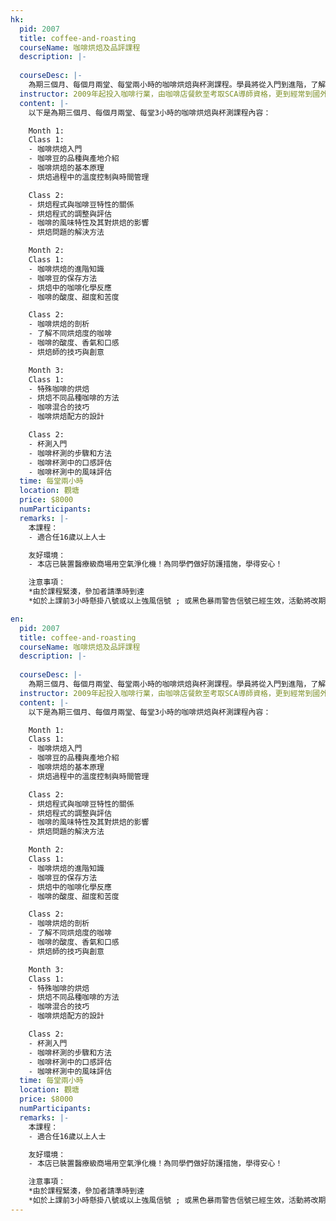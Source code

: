 ```yaml
---
hk:
  pid: 2007
  title: coffee-and-roasting
  courseName: 咖啡烘焙及品評課程
  description: |-
    
  courseDesc: |-
    為期三個月、每個月兩堂、每堂兩小時的咖啡烘焙與杯測課程。學員將從入門到進階，了解烘焙的基本原理和技巧，掌握咖啡風味特性，並學習如何調整烘焙程式和解決烘焙問題。同時，學員還可以學習咖啡杯測的方法和技巧，提升咖啡品味評估水平，成為一名全方位的咖啡師。
  instructor: 2009年起投入咖啡行業，由咖啡店餐飲至考取SCA導師資格，更到經常到國外做考察深入研究咖啡，喜歡把咖啡知識分享給家。曾為大小企業、學校、機構、各大媒體分享咖啡知識。十年以上經驗，萬勿錯過這不一樣的咖啡體驗！
  content: |-
    以下是為期三個月、每個月兩堂、每堂3小時的咖啡烘焙與杯測課程內容：

    Month 1:
    Class 1:
    - 咖啡烘焙入門
    - 咖啡豆的品種與產地介紹
    - 咖啡烘焙的基本原理
    - 烘焙過程中的溫度控制與時間管理

    Class 2:
    - 烘焙程式與咖啡豆特性的關係
    - 烘焙程式的調整與評估
    - 咖啡的風味特性及其對烘焙的影響
    - 烘焙問題的解決方法

    Month 2:
    Class 1:
    - 咖啡烘焙的進階知識
    - 咖啡豆的保存方法
    - 烘焙中的咖啡化學反應
    - 咖啡的酸度、甜度和苦度

    Class 2:
    - 咖啡烘焙的剖析
    - 了解不同烘焙度的咖啡
    - 咖啡的酸度、香氣和口感
    - 烘焙師的技巧與創意

    Month 3:
    Class 1:
    - 特殊咖啡的烘焙
    - 烘焙不同品種咖啡的方法
    - 咖啡混合的技巧
    - 咖啡烘焙配方的設計

    Class 2:
    - 杯測入門
    - 咖啡杯測的步驟和方法
    - 咖啡杯測中的口感評估
    - 咖啡杯測中的風味評估
  time: 每堂兩小時
  location: 觀塘
  price: $8000
  numParticipants: 
  remarks: |-
    本課程：
    - 適合任16歲以上人士

    友好環境：
    - 本店已裝置醫療級商場用空氣淨化機！為同學們做好防護措施，學得安心！

    注意事項：
    *由於課程緊湊，參加者請準時到達
    *如於上課前3小時懸掛八號或以上強風信號 ; 或黑色暴雨警告信號已經生效，活動將改期

en:
  pid: 2007
  title: coffee-and-roasting
  courseName: 咖啡烘焙及品評課程
  description: |-
    
  courseDesc: |-
    為期三個月、每個月兩堂、每堂兩小時的咖啡烘焙與杯測課程。學員將從入門到進階，了解烘焙的基本原理和技巧，掌握咖啡風味特性，並學習如何調整烘焙程式和解決烘焙問題。同時，學員還可以學習咖啡杯測的方法和技巧，提升咖啡品味評估水平，成為一名全方位的咖啡師。
  instructor: 2009年起投入咖啡行業，由咖啡店餐飲至考取SCA導師資格，更到經常到國外做考察深入研究咖啡，喜歡把咖啡知識分享給家。曾為大小企業、學校、機構、各大媒體分享咖啡知識。十年以上經驗，萬勿錯過這不一樣的咖啡體驗！
  content: |-
    以下是為期三個月、每個月兩堂、每堂3小時的咖啡烘焙與杯測課程內容：

    Month 1:
    Class 1:
    - 咖啡烘焙入門
    - 咖啡豆的品種與產地介紹
    - 咖啡烘焙的基本原理
    - 烘焙過程中的溫度控制與時間管理

    Class 2:
    - 烘焙程式與咖啡豆特性的關係
    - 烘焙程式的調整與評估
    - 咖啡的風味特性及其對烘焙的影響
    - 烘焙問題的解決方法

    Month 2:
    Class 1:
    - 咖啡烘焙的進階知識
    - 咖啡豆的保存方法
    - 烘焙中的咖啡化學反應
    - 咖啡的酸度、甜度和苦度

    Class 2:
    - 咖啡烘焙的剖析
    - 了解不同烘焙度的咖啡
    - 咖啡的酸度、香氣和口感
    - 烘焙師的技巧與創意

    Month 3:
    Class 1:
    - 特殊咖啡的烘焙
    - 烘焙不同品種咖啡的方法
    - 咖啡混合的技巧
    - 咖啡烘焙配方的設計

    Class 2:
    - 杯測入門
    - 咖啡杯測的步驟和方法
    - 咖啡杯測中的口感評估
    - 咖啡杯測中的風味評估
  time: 每堂兩小時
  location: 觀塘
  price: $8000
  numParticipants: 
  remarks: |-
    本課程：
    - 適合任16歲以上人士

    友好環境：
    - 本店已裝置醫療級商場用空氣淨化機！為同學們做好防護措施，學得安心！

    注意事項：
    *由於課程緊湊，參加者請準時到達
    *如於上課前3小時懸掛八號或以上強風信號 ; 或黑色暴雨警告信號已經生效，活動將改期
---
```

